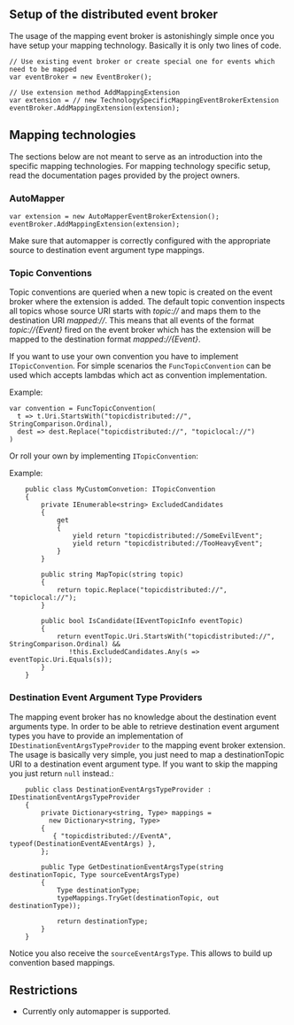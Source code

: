 ## Setup of the distributed event broker ##
The usage of the mapping event broker is astonishingly simple once you have setup your mapping technology. Basically it is only two lines of code.
```
// Use existing event broker or create special one for events which need to be mapped
var eventBroker = new EventBroker();

// Use extension method AddMappingExtension
var extension = // new TechnologySpecificMappingEventBrokerExtension
eventBroker.AddMappingExtension(extension);
```

## Mapping technologies ##
The sections below are not meant to serve as an introduction into the specific mapping technologies. For mapping technology specific setup, read the documentation pages provided by the project owners.
### AutoMapper ###
```
var extension = new AutoMapperEventBrokerExtension();
eventBroker.AddMappingExtension(extension);
```

Make sure that automapper is correctly configured with the appropriate source to destination event argument type mappings.

### Topic Conventions ###
Topic conventions are queried when a new topic is created on the event broker where the extension is added. The default topic convention inspects all topics whose source URI starts with _topic://_ and maps them to the destination URI _mapped://_. This means that all events of the format _topic://{Event}_ fired on the event broker which has the extension will be mapped to the destination format _mapped://{Event}_.

If you want to use your own convention you have to implement  `ITopicConvention`. For simple scenarios the `FuncTopicConvention` can be used which accepts lambdas which act as convention implementation.

Example:
```
var convention = FuncTopicConvention(
  t => t.Uri.StartsWith("topicdistributed://", StringComparison.Ordinal),
  dest => dest.Replace("topicdistributed://", "topiclocal://")
)
```

Or roll your own by implementing `ITopicConvention`:

Example:
```
    public class MyCustomConvetion: ITopicConvention
    {
        private IEnumerable<string> ExcludedCandidates
        {
            get
            {
                yield return "topicdistributed://SomeEvilEvent";
                yield return "topicdistributed://TooHeavyEvent";
            }
        }

        public string MapTopic(string topic)
        {
            return topic.Replace("topicdistributed://", "topiclocal://");
        }

        public bool IsCandidate(IEventTopicInfo eventTopic)
        {
            return eventTopic.Uri.StartsWith("topicdistributed://", StringComparison.Ordinal) && 
               !this.ExcludedCandidates.Any(s => eventTopic.Uri.Equals(s));
        }
    }
```
### Destination Event Argument Type Providers ###
The mapping event broker has no knowledge about the destination event arguments type. In order to be able to retrieve destination event argument types you have to provide an implementation of `IDestinationEventArgsTypeProvider` to the mapping event broker extension. The usage is basically very simple, you just need to map a destinationTopic URI to a destination event argument type. If you want to skip the mapping you just return `null` instead.:

```
    public class DestinationEventArgsTypeProvider : IDestinationEventArgsTypeProvider
    {
        private Dictionary<string, Type> mappings = 
          new Dictionary<string, Type> 
        {
           { "topicdistributed://EventA", typeof(DestinationEventAEventArgs) }, 
        };

        public Type GetDestinationEventArgsType(string destinationTopic, Type sourceEventArgsType)
        {
            Type destinationType;
            typeMappings.TryGet(destinationTopic, out destinationType));
            
            return destinationType;
        }
    }
```

Notice you also receive the `sourceEventArgsType`. This allows to build up convention based mappings.
## Restrictions ##
  * Currently only automapper is supported.